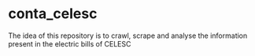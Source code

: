 # conta_celesc
The idea of this repository is to crawl, scrape and analyse the information present in the electric bills of CELESC

